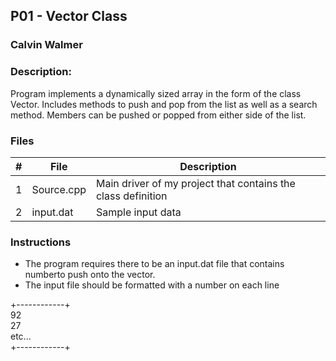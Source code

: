 ## P01 - Vector Class
### Calvin Walmer
### Description:

 Program implements a dynamically sized array in the form of the class
 Vector. Includes methods to push and pop from the list as well as a search method.
 Members can be pushed or popped from either side of the list.
 
### Files

|   #   | File            | Description                                        |
| :---: | --------------- | -------------------------------------------------- |
|   1   | Source.cpp      | Main driver of my project that contains the class definition |
|   2   | input.dat       | Sample input data        |

### Instructions

- The program requires there to be an input.dat file that contains numberto push onto the vector.
- The input file should be formatted with a number on each line

+------------+\
92\
27\
etc...\
+------------+
